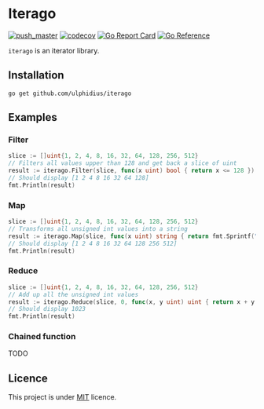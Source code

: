 # Iterago

[![push_master](https://github.com/ulphidius/iterago/actions/workflows/push_master.yml/badge.svg)](https://github.com/ulphidius/iterago/actions/workflows/push_master.yml)
[![codecov](https://codecov.io/gh/ulphidius/iterago/branch/master/graph/badge.svg?token=AG5HTRG4W4)](https://codecov.io/gh/ulphidius/iterago)
[![Go Report Card](https://goreportcard.com/badge/github.com/ulphidius/iterago)](https://goreportcard.com/report/github.com/ulphidius/iterago)
[![Go Reference](https://pkg.go.dev/badge/github.com/ulphidius/iterago.svg)](https://pkg.go.dev/github.com/ulphidius/iterago)

`iterago` is an iterator library.

## Installation

```
go get github.com/ulphidius/iterago
```

## Examples

### Filter

```go
slice := []uint{1, 2, 4, 8, 16, 32, 64, 128, 256, 512}
// Filters all values upper than 128 and get back a slice of uint
result := iterago.Filter(slice, func(x uint) bool { return x <= 128 })
// Should display [1 2 4 8 16 32 64 128]
fmt.Println(result)
```

### Map

```go
slice := []uint{1, 2, 4, 8, 16, 32, 64, 128, 256, 512}
// Transforms all unsigned int values into a string 
result := iterago.Map(slice, func(x uint) string { return fmt.Sprintf("%d", x) })
// Should display [1 2 4 8 16 32 64 128 256 512]
fmt.Println(result)
```

### Reduce

```go
slice := []uint{1, 2, 4, 8, 16, 32, 64, 128, 256, 512}
// Add up all the unsigned int values 
result := iterago.Reduce(slice, 0, func(x, y uint) uint { return x + y })
// Should display 1023
fmt.Println(result)
```

### Chained function

TODO

## Licence

This project is under [MIT](https://opensource.org/licenses/mit-license.php) licence.
